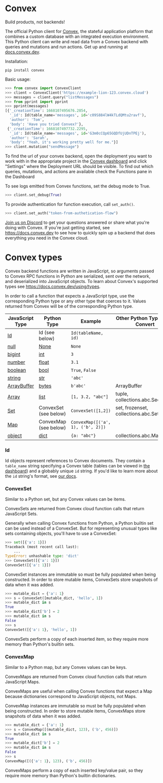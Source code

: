 # Convex

Build products, not backends!

The official Python client for [Convex](https://convex.dev/), the stateful
application platform that combines a custom database with an integrated
execution environment. This Python client can write and read data from a Convex
backend with queries and mutations and run actions. Get up and running at
[docs.convex.dev](https://docs.convex.dev/introduction/).

Installation:

    pip install convex

Basic usage:

```python
>>> from convex import ConvexClient
>>> client = ConvexClient('https://example-lion-123.convex.cloud')
>>> messages = client.query("listMessages")
>>> from pprint import pprint
>>> pprint(messages)
[{'_creationTime': 1668107495676.2854,
  '_id': Id(table_name='messages', id='c09S884lW4kTLdQMtu2ravf'),
  'author': 'Tom',
  'body': 'Have you tried Convex?'},
 {'_creationTime': 1668107497732.2295,
  '_id': Id(table_name='messages', id='G3m0cCQp65GQDfUjUDnTPEj'),
  'author': 'Sarah',
  'body': "Yeah, it's working pretty well for me."}]
>>> client.mutation("sendMessage")
```

To find the url of your convex backend, open the deployment you want to work
with in the appropriate project in the
[Convex dashboard](https://dashboard.convex.dev) and click "Settings" where the
Deployment URL should be visible. To find out which queries, mutations, and
actions are available check the Functions pane in the Dashboard

To see logs emitted from Convex functions, set the debug mode to True.

```python
>>> client.set_debug(True)
```

To provide authentication for function execution, call `set_auth()`.

```python
>>> client.set_auth("token-from-authetication-flow")
```

[Join us on Discord](https://www.convex.dev/community) to get your questions
answered or share what you're doing with Convex. If you're just getting started,
see https://docs.convex.dev to see how to quickly spin up a backend that does
everything you need in the Convex cloud.

# Convex types

Convex backend functions are written in JavaScript, so arguments passed to
Convex RPC functions in Python are serialized, sent over the network, and
deserialized into JavaScript objects. To learn about Convex's supported types
see https://docs.convex.dev/using/types.

In order to call a function that expects a JavaScript type, use the
corresponding Python type or any other type that coerces to it. Values returned
from Convex will be of the corresponding Python type.

| JavaScript Type                                                                                             | Python Type                                                             | Example                           | Other Python Types that Convert     |
| ----------------------------------------------------------------------------------------------------------- | ----------------------------------------------------------------------- | --------------------------------- | ----------------------------------- |
| [Id](/api/classes/values.GenericId)                                                                         | Id (see below)                                                          | `Id(tableName, id)`               |                                     |
| [null](https://developer.mozilla.org/en-US/docs/Web/JavaScript/Data_structures#null_type)                   | [None](https://docs.python.org/3/library/stdtypes.html#the-null-object) | `None`                            |                                     |
| [bigint](https://developer.mozilla.org/en-US/docs/Web/JavaScript/Data_structures#bigint_type)               | [int](https://docs.python.org/3/library/functions.html#int)             | `3`                               |                                     |
| [number](https://developer.mozilla.org/en-US/docs/Web/JavaScript/Data_structures#number_type)               | [float](https://docs.python.org/3/library/functions.html#float)         | `3.1`                             |                                     |
| [boolean](https://developer.mozilla.org/en-US/docs/Web/JavaScript/Data_structures#boolean_type)             | [bool](https://docs.python.org/3/library/functions.html#bool)           | `True`, `False`                   |                                     |
| [string](https://developer.mozilla.org/en-US/docs/Web/JavaScript/Data_structures#string_type)               | [str](https://docs.python.org/3/library/stdtypes.html#str)              | `'abc'`                           |                                     |
| [ArrayBuffer](https://developer.mozilla.org/en-US/docs/Web/JavaScript/Reference/Global_Objects/ArrayBuffer) | [bytes](https://docs.python.org/3/library/stdtypes.html#bytes)          | `b'abc'`                          | ArrayBuffer                         |
| [Array](https://developer.mozilla.org/en-US/docs/Web/JavaScript/Reference/Global_Objects/Array)             | [list](https://docs.python.org/3/library/stdtypes.html#list)            | `[1, 3.2, "abc"]`                 | tuple, collections.abc.Sequence     |
| [Set](https://developer.mozilla.org/en-US/docs/Web/JavaScript/Reference/Global_Objects/Set)                 | ConvexSet (see below)                                                   | `ConvexSet([1,2])`                | set, frozenset, collections.abc.Set |
| [Map](https://developer.mozilla.org/en-US/docs/Web/JavaScript/Reference/Global_Objects/Map)                 | ConvexMap (see below)                                                   | `ConvexMap([('a', 1), ('b', 2)])` |                                     |
| [object](https://developer.mozilla.org/en-US/docs/Web/JavaScript/Data_structures#objects)                   | [dict](https://docs.python.org/3/library/stdtypes.html#dict)            | `{a: "abc"}`                      | collections.abc.Mapping             |

### Id

Id objects represent references to Convex documents. They contain a `table_name`
string specifying a Convex table (tables can be viewed in
[the dashboard](https://dashboard.convex.dev)) and a globably unique `id`
string. If you'd like to learn more about the `id` string's format, see
[our docs](https://docs.convex.dev/api/classes/values.GenericId).

### ConvexSet

Similar to a Python set, but any Convex values can be items.

ConvexSets are returned from Convex cloud function calls that return JavaScript
Sets.

Generally when calling Convex functions from Python, a Python builtin set can be
used instead of a ConvexSet. But for representing unusual types like sets
containing objects, you'll have to use a ConvexSet:

```python
>>> set([{'a': 1}])
Traceback (most recent call last):
    ...
TypeError: unhashable type: 'dict'
>>> ConvexSet([{'a': 1}])
ConvexSet([{'a': 1}])
```

ConvexSet instances are immutable so must be fully populated when being
constructed. In order to store mutable items, ConvexSets store snapshots of data
when it was added.

```python
>>> mutable_dict = {'a': 1}
>>> s = ConvexSet([mutable_dict, 'hello', 1])
>>> mutable_dict in s
True
>>> mutable_dict['b'] = 2
>>> mutable_dict in s
False
>>> s
ConvexSet([{'a': 1}, 'hello', 1])
```

ConvexSets perform a copy of each inserted item, so they require more memory
than Python's builtin sets.

### ConvexMap

Similar to a Python map, but any Convex values can be keys.

ConvexMaps are returned from Convex cloud function calls that return JavaScript
Maps.

ConvexMaps are useful when calling Convex functions that expect a Map because
dictionaries correspond to JavaScript objects, not Maps.

ConvexMap instances are immutable so must be fully populated when being
constructed. In order to store mutable items, ConvexMaps store snapshots of data
when it was added.

```python
>>> mutable_dict = {'a': 1}
>>> s = ConvexMap([(mutable_dict, 123), ('b', 456)])
>>> mutable_dict in s
True
>>> mutable_dict['b'] = 2
>>> mutable_dict in s
False
>>> s
ConvexMap([({'a': 1}, 123), ('b', 456)])
```

ConvexMaps perform a copy of each inserted key/value pair, so they require more
memory than Python's builtin dictionaries.
